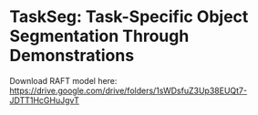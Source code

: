 # TaskSeg: Task-Specific Object Segmentation Through Demonstrations

Download RAFT model here: https://drive.google.com/drive/folders/1sWDsfuZ3Up38EUQt7-JDTT1HcGHuJgvT
